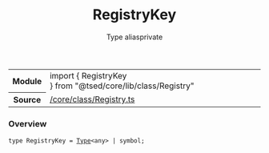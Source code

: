 
<header class="symbol-info-header"><h1 id="registrykey">RegistryKey</h1><label class="symbol-info-type-label type">Type alias</label><label class="api-type-label private" title="private">private</label></header>
<!-- summary -->
<section class="symbol-info"><table class="is-full-width"><tbody><tr><th>Module</th><td><div class="lang-typescript"><span class="token keyword">import</span> { RegistryKey }&nbsp;<span class="token keyword">from</span>&nbsp;<span class="token string">"@tsed/core/lib/class/Registry"</span></div></td></tr><tr><th>Source</th><td><a href="https://github.com/Romakita/ts-express-decorators/blob/v4.13.2/src//core/class/Registry.ts#L0-L0">/core/class/Registry.ts</a></td></tr></tbody></table></section>
<!-- overview -->


### Overview


<pre><code class="typescript-lang ">type RegistryKey = <a href="#api/core/type"><span class="token">Type</span></a><<span class="token keyword">any</span>> | symbol<span class="token punctuation">;</span></code></pre>


<!-- Parameters -->

<!-- Description -->

<!-- Members -->

